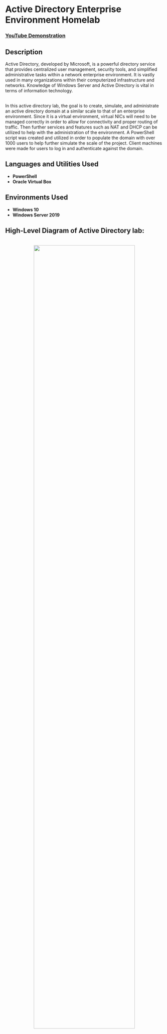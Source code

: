 <h1>Active Directory Enterprise Environment Homelab</h1>

 ### [YouTube Demonstration](https://youtu.be/7eJexJVCqJo)

<h2>Description</h2>
Active Directory, developed by Microsoft, is a powerful directory service that provides centralized user management, security tools, and simplified administrative tasks within a network enterprise environment. It is vastly used in many organizations within their computerized infrastructure and networks. Knowledge of Windows Server and Active Directory is vital in terms of information technology.  
<br />
<br />

In this active directory lab, the goal is to create, simulate, and administrate an active directory domain at a similar scale to that of an enterprise environment. Since it is a virtual environment, virtual NICs will need to be managed correctly in order to allow for connectivity and proper routing of traffic. Then further services and features such as NAT and DHCP can be utilized to help with the administration of the environment. A PowerShell script was created and utilized in order to populate the domain with over 1000 users to help further simulate the scale of the project. Client machines were made for users to log in and authenticate against the domain.   

<h2>Languages and Utilities Used</h2>

- <b>PowerShell</b> 
- <b>Oracle Virtual Box</b>

<h2>Environments Used </h2>

- <b>Windows 10</b>
- <b>Windows Server 2019 </b>

<h2> High-Level Diagram of Active Directory lab:</h2>

<p align="center">
 <br/> 
<img src="https://i.imgur.com/PIgcSCz.png" height="80%" width="80%" />
<br />
<br />
 
The diagram above outlines the main components of the lab:  <br/>
- Oracle Virtual Box, with Windows Server and Windows 10 Virtual machines
- DC (Server 19) with two virtual NICs, one for the internal network, and one for the public internet
- IP addressing Scheme: 172.16.0.1/24
- Services and Features: Active Directory Domain Services, Remote Access Server (RAS), Network Address Translation (NAT), and Dynamic Host Configuration Protocol (DHCP)

<h2> Procedures:</h2>

<h3> Installation of Oracle Virtual Box</h3>

If Virtual Box is not already installed onto your home-lab equipment, installation of this software is key due to the nature of virtualizing the environment. 



1. navigate to the official website of Oracle Virtual Box and install Virtual Box and Virtual Box extension pack.

<p align="center">
 <br/> 
<img src="https://i.imgur.com/LhKecD8.png" height="80%" width="80%" alt="Disk Sanitization Steps"/>
<br />


<h3> Installation of Operating System iso Files</h3>

- Navigate to the official Microsoft page to retrieve the Windows 10 iso file. https://www.microsoft.com/en-us/software-download/windows10

<p align="center">
 <br/> 
<img src="https://i.imgur.com/PdVTqaB.png" height="80%" width="80%"/> 

- When prompted, select, "Create installation media for another PC."

<p align="center">
 <br/> 
<img src="https://i.imgur.com/LH5jQPJ.png" height="80%" width="80%"/> 


 <br/> 
 
- Navigate to the official Microsoft page to retrieve the Windows Server 2019 iso file and select the os and iso options just like with the previous steps. https://www.microsoft.com/en-us/evalcenter/download-windows-server-2019


<h3> Creating the Domain Controller Machine on Virtual Box</h3>
<br/>

- With all items installed, we can now create the environment.
- With Oracle Virtual Box opened, we can click the "New" button and start to create our virtual machines.
- Let's start with the creation of the Windows server 2019 VM.

<p align="center">
 <br/> 
<img src="https://i.imgur.com/T4QRuVn.png"/> 
<br/>The VM options should appear similar to this, given your home lab resources

- according to the diagram and goals of this lab, the Windows Server VM needs two virtual NICs to be configured to allow for proper internal traffic flow and internet connectivity.
- Two adapters (virtual NICs) need to be configured on this VM, within the adapter settings of the machine.

<p align="center">
 <br/> 
<img src="https://i.imgur.com/CeX0WJk.png"/> 
<br/>This screenshot shows the settings of adapter 1 and it being attacked to NAT, as it is the public-facing VNIC 

<p align="center">
 <br/> 
<img src="https://i.imgur.com/d2QLAxq.png"/> 
<br/>This screenshot shows the settings of adapter 2 and it being attacked to the internal network, as it is the internal-facing VNIC 

- Now the Windows Server 2019 VM can be powered on, and the OS can be installed with default settings.


<h3> Configuring the Domain Controller: Routing and hostname</h3>
<br/>


- Now with the domain controller being installed and being a fully operational virtual machine, we can now configure and add new roles and features to support the lab diagram and enterprise environment.
- the first step is to configure the internal network adapter, to provide interconnectivity in the network.
- within windows server, open change adapter options


<p align="center">
 <br/> 
<img src="https://i.imgur.com/gOLqVEg.png"/> 
<br/>This screenshot shows the the two adapters made during our VM creation, with them being distinctly named

- We now need to assign an IP addressing scheme onto the internal VNIC adapter. by right clicking and selecting properties on the internal VNIC, we can fill in the following information.

<p align="center">
 <br/> 
<img src="https://i.imgur.com/DOAUGkO.png"/> 
<br/>This screenshot shows the internal adapter properties and IP addressing scheme. 

- The default gateway will be left blank, as the DC itself will be the default gateway. And the DNS server will be pointing to the DC itself again, as for later in the lab, active directory will be installed along with DNS services.
- The next step is to rename the pc to help with future identification and troubleshooting.
- by right-clicking the Windows start menu, then clicking system, and selecting rename this PC, we can enter a new hostname. In our case, the hostname was changed to DC for simplicity, and for following the diagram naming conventions.

<p align="center">
 <br/> 
<img src="https://i.imgur.com/oe9b1Mk.png"/> 
<br/>This screenshot shows the renaming process of the machine

<h3> Configuring the Domain Controller: Adding Active Directory Domain Services</h3>
<br/>

- With hostname and routing configured on the DC, we can now start adding roles and features to start implementing Active Directory.
- On the server manager dashboard, click add roles and features, select the DC, choose to install Active Directory Domain Services, and confirm the installation.

<p align="center">
 <br/> 
<img src="https://i.imgur.com/zUw9Avi.png"/> 
<br/>This screenshot shows the summary of options selected for adding AD DS.

- after AD DS has been installed, the server must be promoted to a domain controller for post-deployment configuration.


<p align="center">
 <br/> 
<img src="https://i.imgur.com/F5N5aP0.png"/> 
<br/>This screenshot shows the option to promote the server to a domain controller.

<p align="center">
 <br/> 
<img src="https://i.imgur.com/ZgzDC09.png"/> 
<br/>This screenshot shows the summary of options within the Active Directory Domain Services Configuration Wizard.

- After configuration and reset of the server, the active directory domain services feature should be added

<p align="center">
 <br/> 
<img src="https://i.imgur.com/pf9FULw.png"/> 
<br/>This screenshot shows the new login prompt for the server highlighting the domain name as the prefix to the Adminstrator account.

 <h3> Adding a Dedicated Admins Organizational Unit (OU) </h3>

 - By adding this OU it will make the categorization and management of different types of users easier to manage as a systems administrator working in this domain.
 - In server manager, browse to manage | active directory users and computers | mydomain.com.
 - right click mydomain.com and select new organizational unit, and name it accordingly

<p align="center">
 <br/> 
<img src="https://i.imgur.com/rxNM7sR.png"/> 
<br/>This screenshot shows the _Admins OU being created within our domain.

- Now we can create a user within this OU and give them admin permissions.

<p align="center">
 <br/> 
<img src="https://i.imgur.com/bdEM3Om.png"/> 
<br/>This screenshot shows our personal user being created within the OU.

- Now we must add this user to the domain admins group in active directory to actually give them admin permissions.
- Right-click the user and click properties, and click members of.
- add them to domain admins by name-checking, then click apply.

<p align="center">
 <br/> 
<img src="https://i.imgur.com/64xpocW.png"/> 
<br/>This screenshot shows our user being added to a member of the default admin group in active directory.




<!--
 ```diff
- text in red
+ text in green
! text in orange
# text in gray
@@ text in purple (and bold)@@
```
--!>
